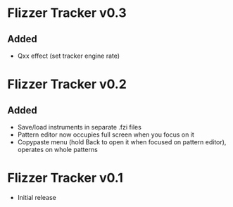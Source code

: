 # Flizzer Tracker v0.3 #

## Added ##
- Qxx effect (set tracker engine rate)

# Flizzer Tracker v0.2 #

## Added ##
- Save/load instruments in separate .fzi files
- Pattern editor now occupies full screen when you focus on it
- Copypaste menu (hold Back to open it when focused on pattern editor), operates on whole patterns

# Flizzer Tracker v0.1 #

- Initial release